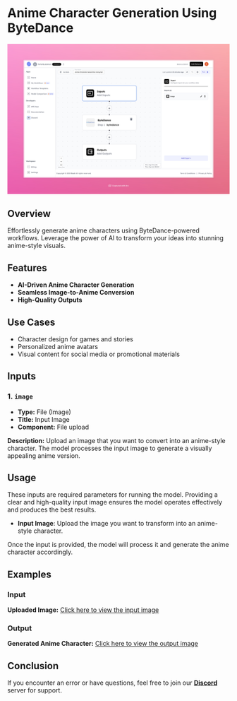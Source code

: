 # Anime Character Generation Using ByteDance

<img src="images/anime-character-generation-using-bytedance-full.jpeg" alt="Anime Character Generation Workflow"/>

## Overview
Effortlessly generate anime characters using ByteDance-powered workflows. Leverage the power of AI to transform your ideas into stunning anime-style visuals.

## Features
- **AI-Driven Anime Character Generation**
- **Seamless Image-to-Anime Conversion**
- **High-Quality Outputs**

## Use Cases
- Character design for games and stories
- Personalized anime avatars
- Visual content for social media or promotional materials

## Inputs

### 1. `image`
- **Type:** File (Image)
- **Title:** Input Image
- **Component:** File upload

**Description:** Upload an image that you want to convert into an anime-style character. The model processes the input image to generate a visually appealing anime version.

## Usage

These inputs are required parameters for running the model. Providing a clear and high-quality input image ensures the model operates effectively and produces the best results.

- **Input Image**: Upload the image you want to transform into an anime-style character.

Once the input is provided, the model will process it and generate the anime character accordingly.

## Examples

### Input
**Uploaded Image:** [Click here to view the input image](https://storage.googleapis.com/magicpoint/models/man.png)

### Output
**Generated Anime Character:** [Click here to view the output image](https://storage.googleapis.com/magicpoint/outputs/anime-character-gen-using-bytedance-readme-output.jpg)

## Conclusion
If you encounter an error or have questions, feel free to join our <b><a href="https://discord.com/invite/yzZD4ZxBPt" target="_blank">Discord</a></b> server for support.


